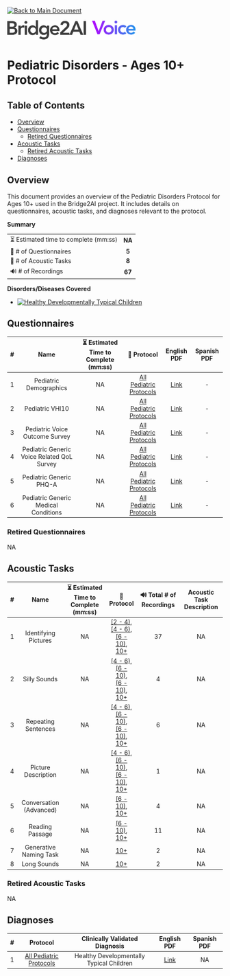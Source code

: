 [![Back to Main Document](https://img.shields.io/badge/back%20to%20main%20document-8A2BE2)](../../README.md)

<img src="../../images/B2AI%20Logo.png" alt="Bridge2AI Voice Logo" width="300"/>

# Pediatric Disorders - Ages 10+ Protocol

## Table of Contents

- [Overview](#overview)
- [Questionnaires](#questionnaires)
    - [Retired Questionnaires](#retired-questionnaires)
- [Acoustic Tasks](#acoustic-tasks)
    - [Retired Acoustic Tasks](#retired-acoustic-tasks)
- [Diagnoses](#diagnoses)

## Overview

This document provides an overview of the Pediatric Disorders Protocol for Ages 10+ used in the Bridge2AI project. It includes details on questionnaires, acoustic tasks, and diagnoses relevant to the protocol.

**Summary**

| | |
| :--- | :---: |
| ⏳ Estimated time to complete (mm:ss) | **NA** |
| 📕 # of Questionnaires | **5** |
| 🎤 # of Acoustic Tasks | **8** |
| 🔊 # of Recordings | **67** |

**Disorders/Diseases Covered**
- [![Healthy Developmentally Typical Children](https://img.shields.io/badge/Healthy%20Developmentally%20Typical%20Children-8A2BE2)](../../data/en-us/Diagnosis%20-%20PDFs/Pediatric%20-%20Generic/D%20-%20Pediatric%20-%20Healthy%20Developmentally%20Typical%20Children.pdf)

## Questionnaires

| # | Name | ⏳ Estimated Time to Complete (mm:ss) | 📓 Protocol | English PDF | Spanish PDF |
| :---: | :---: | :---: | :---: | :---: | :---: |
| 1 | Pediatric Demographics | NA | [All Pediatric Protocols](../../README.md#pediatric-protocols) | [Link](../../data/en-us/Questionnaire%20-%20PDFs/Pediatric%20-%20Generic/Q%20-%20Pediatric%20-%20Generic%20-%20Demographics.pdf) | - |
| 2 | Pediatric VHI10 | NA | [All Pediatric Protocols](../../README.md#pediatric-protocols) | [Link](../../data/en-us/Questionnaire%20-%20PDFs/Pediatric%20-%20Generic/Q%20-%20Pediatric%20-%20Generic%20-%20VHI-10.pdf) | - |
| 3 | Pediatric Voice Outcome Survey | NA | [All Pediatric Protocols](../../README.md#pediatric-protocols) | [Link](../../data/en-us/Questionnaire%20-%20PDFs/Pediatric%20-%20Generic/Q%20-%20Pediatric%20-%20Generic%20-%20Voice%20Outcome%20Survey.pdf) | - |
| 4 | Pediatric Generic Voice Related QoL Survey | NA | [All Pediatric Protocols](../../README.md#pediatric-protocols) | [Link](../../data/en-us/Questionnaire%20-%20PDFs/Pediatric%20-%20Generic/Q%20-%20Pediatric%20-%20Generic%20-%20Voice%20Related%20QOL%20Survey.pdf) | - |
| 5 | Pediatric Generic PHQ-A | NA | [All Pediatric Protocols](../../README.md#pediatric-protocols) | [Link](../../data/en-us/Questionnaire%20-%20PDFs/Pediatric%20-%20Generic/Q%20-%20Pediatric%20-%20Generic%20PHQ-A.pdf) | - |
| 6 | Pediatric Generic Medical Conditions | NA | [All Pediatric Protocols](../../README.md#pediatric-protocols) | [Link](../../data/en-us/Questionnaire%20-%20PDFs/Pediatric%20-%20Generic/Q%20-%20Pediatric%20-%20Generic%20Medical%20Conditions.pdf) | - |

### Retired Questionnaires

NA

## Acoustic Tasks

| # | Name | ⏳ Estimated Time to Complete (mm:ss) | 📓 Protocol | 🔊 Total # of Recordings | Acoustic Task Description |
| :---: | :---: | :---: | :---: | :---: | :---: |
| 1 | Identifying Pictures | NA | [\[2 - 4\)](Pediatric%20Disorders%20-%20Ages%20[2-4\).md), <br> [\[4 - 6\)](Pediatric%20Disorders%20-%20Ages%20[4-6\).md), <br> [\[6 - 10\)](Pediatric%20Disorders%20-%20Ages%20[6-10\).md), <br> [10+](Pediatric%20Disorders%20-%20Ages%2010%2B.md) | 37 | NA |
| 2 | Silly Sounds |  NA | [\[4 - 6\)](Pediatric%20Disorders%20-%20Ages%20[4-6\).md), <br> [\[6 - 10\)](Pediatric%20Disorders%20-%20Ages%20[6-10\).md), <br> [\[6 - 10\)](Pediatric%20Disorders%20-%20Ages%20[6-10\).md), <br> [10+](Pediatric%20Disorders%20-%20Ages%2010%2B.md) | 4 | NA |
| 3 | Repeating Sentences |  NA | [\[4 - 6\)](Pediatric%20Disorders%20-%20Ages%20[4-6\).md), <br> [\[6 - 10\)](Pediatric%20Disorders%20-%20Ages%20[6-10\).md), <br> [\[6 - 10\)](Pediatric%20Disorders%20-%20Ages%20[6-10\).md), <br> [10+](Pediatric%20Disorders%20-%20Ages%2010%2B.md) | 6 | NA |
| 4 | Picture Description |  NA | [\[4 - 6\)](Pediatric%20Disorders%20-%20Ages%20[4-6\).md), <br> [\[6 - 10\)](Pediatric%20Disorders%20-%20Ages%20[6-10\).md), <br> [\[6 - 10\)](Pediatric%20Disorders%20-%20Ages%20[6-10\).md), <br> [10+](Pediatric%20Disorders%20-%20Ages%2010%2B.md) | 1 | NA |
| 5 | Conversation (Advanced) |  NA | [\[6 - 10\)](Pediatric%20Disorders%20-%20Ages%20[6-10\).md), <br> [10+](Pediatric%20Disorders%20-%20Ages%2010%2B.md) | 4 | NA |
| 6 | Reading Passage |  NA | [\[6 - 10\)](Pediatric%20Disorders%20-%20Ages%20[6-10\).md), <br> [10+](Pediatric%20Disorders%20-%20Ages%2010%2B.md) | 11 | NA |
| 7 | Generative Naming Task |  NA | [10+](Pediatric%20Disorders%20-%20Ages%2010%2B.md) | 2 | NA |
| 8 | Long Sounds |  NA | [10+](Pediatric%20Disorders%20-%20Ages%2010%2B.md) | 2 | NA |

### Retired Acoustic Tasks

NA

## Diagnoses

| # | Protocol | Clinically Validated Diagnosis | English PDF | Spanish PDF |
| :---: | :---: | :---: | :---: | :---: |
| 1 | [All Pediatric Protocols](../../README.md#pediatric-protocols) | Healthy Developmentally Typical Children | [Link](../../data/en-us/Diagnosis%20-%20PDFs/Pediatric%20-%20Generic/D%20-%20Pediatric%20-%20Healthy%20Developmentally%20Typical%20Children.pdf) | NA |
